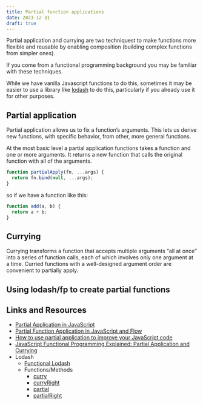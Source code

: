 ```yaml
---
title: Partial function applications
date: 2023-12-31
draft: true
---
```


Partial application and currying are two techniquest to make functions more flexible and reusable by enabling composition (building complex functions from simpler ones).

If you come from a functional programming background you may be familiar with these techniques.

While we have vanilla Javascript functions to do this, sometimes it may be easier to use a library like [lodash](https://lodash.com/) to do this, particularly if you already use it for other purposes.

## Partial application

Partial application allows us to fix a function’s arguments. This lets us derive new functions, with specific behavior, from other, more general functions.

At the most basic level a partial application functions takes a function and one or more arguments. It returns a new function that calls the original function with all of the arguments.

```js
function partialApply(fn, ...args) {
  return fn.bind(null, ...args);
}
```

so if we have a function like this:

```js
function add(a, b) {
  return a + b;
}
```

## Currying

Currying transforms a function that accepts multiple arguments “all at once” into a series of function calls, each of which involves only one argument at a time. Curried functions with a well-designed argument order are convenient to partially apply.

## Using lodash/fp to create partial functions

## Links and Resources

* [Partial Application in JavaScript](https://learn.microsoft.com/en-us/previous-versions/msdn10/gg575560(v=msdn.10))
* [Partial Function Application in JavaScript and Flow](https://medium.com/@jnkrtech/partial-function-application-in-javascript-and-flow-7f3ca87074fe)
* [How to use partial application to improve your JavaScript code](https://www.freecodecamp.org/news/how-to-use-partial-application-to-improve-your-javascript-code-5af9ad877833/)
* [JavaScript Functional Programming Explained: Partial Application and Currying](https://www.digitalocean.com/community/tutorials/javascript-functional-programming-explained-partial-application-and-currying)
* Lodash
  * [Functional Lodash](https://blog.klipse.tech/javascript/2020/11/26/lodash-fp.html)
  * Functions/Methods
    * [curry](https://lodash.com/docs/4.17.15#curry)
    * [curryRight](https://lodash.com/docs/4.17.15#curryRight)
    * [partial](https://lodash.com/docs/4.17.15#partial)
    * [partialRight](https://lodash.com/docs/4.17.15#partialRight)
